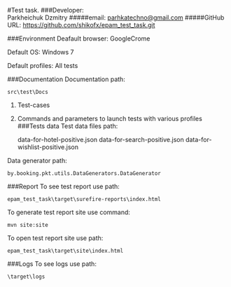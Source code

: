 #Test task. 
###Developer:   
    Parkheichuk Dzmitry
#####email: 
    parhkatechno@gmail.com
#####GitHub URL: 
    https://github.com/shikofx/epam_test_task.git
   
###Environment
Deafault browser:   GoogleCrome 

Default OS:         Windows 7

Default profiles:   All tests

###Documentation
Documentation path: 
    
    src\test\Docs

1. Test-cases
2. Commands and parameters to launch tests with various profiles
###Tests data
Test data files path:

    data-for-hotel-positive.json
    data-for-search-positive.json
    data-for-wishlist-positive.json

Data generator path:

    by.booking.pkt.utils.DataGenerators.DataGenerator

###Report
To see test report use path: 

    epam_test_task\target\surefire-reports\index.html
To generate test report site use command:

    mvn site:site
To open test report site use path:

    epam_test_task\target\site\index.html
    
###Logs
To see logs use path:

    \target\logs
        

    
   

